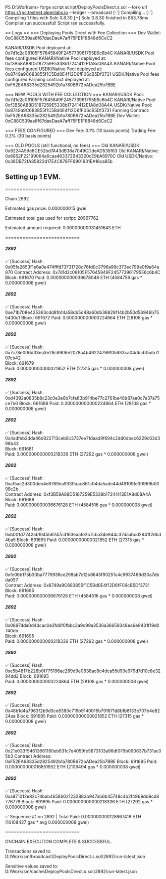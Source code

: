 PS D:\Work\sm> forge script script/DeployPoolsDirect.s.sol --fork-url https://rpc.testnet.alpenlabs.io --ledger --broadcast
[⠊] Compiling...
[⠊] Compiling 1 files with Solc 0.8.30
[⠒] Solc 0.8.30 finished in 853.78ms
Compiler run successful!
Script ran successfully.

== Logs ==
  === Deploying Pools Direct with Fee Collection ===
  Dev Wallet: 0xC88C539aa6f67daeDaeA7aff75FE1F8848d6CeC2

  KANARI/USDK Pool deployed at: 0x7d1d2c08105F57645849F245773961795E6c6b4C
  KANARI/USDK Pool fees configured
  KANARI/Native Pool deployed at: 0xf3B58A88D5187259E5338b17241412E1A8d08A4A
  KANARI/Native Pool fees configured
  USDK/Native Pool deployed at: 0x8749a9C683855f1C5Bd0E4f12D6fF06cB5Df3731
  USDK/Native Pool fees configured
  Farming contract deployed at: 0xF52EA68335d2825492b1a780B672bADea25b7BBE

  === NEW POOLS WITH FEE COLLECTION ===
  KANARI/USDK Pool: 0x7d1d2c08105F57645849F245773961795E6c6b4C
  KANARI/Native Pool: 0xf3B58A88D5187259E5338b17241412E1A8d08A4A
  USDK/Native Pool: 0x8749a9C683855f1C5Bd0E4f12D6fF06cB5Df3731
  Farming Contract: 0xF52EA68335d2825492b1a780B672bADea25b7BBE
  Dev Wallet: 0xC88C539aa6f67daeDaeA7aff75FE1F8848d6CeC2

  === FEES CONFIGURED ===
  Dev Fee: 0.1% (10 basis points)
  Trading Fee: 0.3% (30 basis points)

  === OLD POOLS (still functional, no fees) ===
  Old KANARI/USDK: 0x9224A59e8CE52bd7A43dB38a7049CDdeAD535f63
  Old KANARI/Native: 0x6852F22199064a6caa463372B43320cE9bA6970C
  Old USDK/Native: 0x38DB72fA85823d17E4C878FF6901931EA16ca95b

## Setting up 1 EVM.

==========================

Chain 2892

Estimated gas price: 0.000000015 gwei

Estimated total gas used for script: 20967762

Estimated amount required: 0.00000000031451643 ETH

==========================

##### 2892
✅  [Success] Hash: 0x05fa2653f1e6a0e474fffd73731728d76fd0c3796a99c373ec799e0f9a64a870
Contract Address: 0x7d1d2c08105F57645849F245773961795E6c6b4C
Block: 691670
Paid: 0.000000000036678048 ETH (4584756 gas * 0.000000008 gwei)


##### 2892
✅  [Success] Hash: 0xe71b708e425363cdd81b14a58db5d48a60db36829114b2b50d56946b755430c1
Block: 691672
Paid: 0.000000000000224864 ETH (28108 gas * 0.000000008 gwei)

                                                                                                                       
##### 2892                                                                                                             
✅  [Success] Hash: 0x7c78e006d33ea3e28c8906e2078a4b49224799f05933ca04dbcbf5db7f07cb42                                 
Block: 691679                                                                                                          
Paid: 0.00000000000021852 ETH (27315 gas * 0.000000008 gwei)                                                           
                                                                                                                       

##### 2892
✅  [Success] Hash: 0xd4392a0835b8c23c0e3e6b7cfe83b914be77c2761be48b87ae0c7e37a75ce7b0
Block: 691689
Paid: 0.000000000000224864 ETH (28108 gas * 0.000000008 gwei)

                                                                                                                       
##### 2892                                                                                                             
✅  [Success] Hash: 0x4adfeb2dda46d922713ceb9c3737ee7fdaad9f694c2dd0dbec6229c63d398b43                                 
Block: 691681                                                                                                          
Paid: 0.000000000000218336 ETH (27292 gas * 0.000000008 gwei)                                                          
                                                                                                                       
                                                                                                                       
##### 2892                                                                                                             
✅  [Success] Hash: 0xaf5ac2d300deb4e8769ea933ffaac861c04da5ade44d49109fe30989b0098c2b                                 
Contract Address: 0xf3B58A88D5187259E5338b17241412E1A8d08A4A                                                           
Block: 691688                                                                                                          
Paid: 0.000000000036676128 ETH (4584516 gas * 0.000000008 gwei)                                                        
                                                                                                                       

##### 2892
✅  [Success] Hash: 0xb001d7242ab1045b6247cd163eaafe2b7cba34e944c37daabcd2641f2dbd4ba5
Block: 691695
Paid: 0.00000000000021852 ETH (27315 gas * 0.000000008 gwei)

                                                                                                                       
##### 2892                                                                                                             
✅  [Success] Hash: 0xfc06b175b30ba7779938ce298ab7c12b8845f90251c4c9937466d30a7dbda057                                 
Contract Address: 0x8749a9C683855f1C5Bd0E4f12D6fF06cB5Df3731                                                           
Block: 691695                                                                                                          
Paid: 0.000000000036676128 ETH (4584516 gas * 0.000000008 gwei)

                                                                                                                       
##### 2892                                                                                                             
✅  [Success] Hash: 0x0897dda0d4dcac0e3fd6f0fbbc3a9c99a3536a36659348ea6e9431f19d0740db                                 
Block: 691695                                                                                                          
Paid: 0.000000000000218336 ETH (27292 gas * 0.000000008 gwei)


##### 2892
✅  [Success] Hash: 0xe5b4817b228b0f775196ac269d9e0838ac8c4dca55d93e979d7d10c8e3294dd2
Block: 691695                                                                                                          
Paid: 0.000000000000224864 ETH (28108 gas * 0.000000008 gwei)

                                                                                                                       
##### 2892                                                                                                             
✅  [Success] Hash: 0x48b1d4a7963f2b9d3ce8383c715b9140016b791871d8b1b8f33e707b4e8224aa
Block: 691695
Paid: 0.00000000000021852 ETH (27315 gas * 0.000000008 gwei)

                                                                                                                       
##### 2892                                                                                                             
✅  [Success] Hash: 0x21e033f54613661180eb631c7e4059fe5873103a96df079b090637b731ac05b3
Contract Address: 0xF52EA68335d2825492b1a780B672bADea25b7BBE
Block: 691695
Paid: 0.000000000016851952 ETH (2106494 gas * 0.000000008 gwei)

                                                                                                                       
##### 2892                                                                                                             
✅  [Success] Hash: 0xa871012e82c74bab4658b021232883b947ab6b45748c4b2f4969dd9cd8776778
Block: 691695
Paid: 0.000000000000218336 ETH (27292 gas * 0.000000008 gwei)

✅ Sequence #1 on 2892 | Total Paid: 0.000000000128867416 ETH (16108427 gas * avg 0.000000008 gwei)                    
                                                                                                                       
                                                                                                                       
==========================

ONCHAIN EXECUTION COMPLETE & SUCCESSFUL.

Transactions saved to: D:/Work/sm/broadcast\DeployPoolsDirect.s.sol\2892\run-latest.json

Sensitive values saved to: D:/Work/sm/cache\DeployPoolsDirect.s.sol\2892\run-latest.json